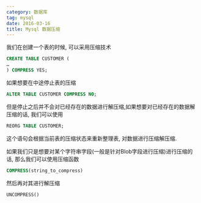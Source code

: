 ```yaml
---
category: 数据库
tag: mysql
date: 2016-03-16
title: Mysql 数据压缩
---
```

我们在创建一个表的时候, 可以采用压缩技术
```sql
CREATE TABLE CUSTOMER (  
…  
) COMPRESS YES; 
```
如果想要在中途停止表的压缩
```sql
ALTER TABLE CUSTOMER COMPRESS NO;
```
但是停止之后并不会对已经存在的数据进行解压缩,如果想要对已经存在的数据解压缩的话, 我们可以使用
```sql
REORG TABLE CUSTOMER;
```
这个语句会根据当前表的压缩状态来重新整理表, 对数据进行压缩解压缩.

如果我们只是想要对某个字符串字段(一般是针对Blob字段进行压缩)进行压缩的话, 那么我们可以使用压缩函数
```sql
COMPRESS(string_to_compress) 
```
然后再对其进行解压缩
```sql
UNCOMPRESS()
```